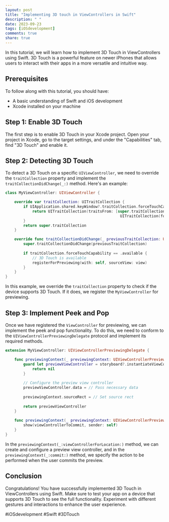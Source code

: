 ```yaml
---
layout: post
title: "Implementing 3D touch in ViewControllers in Swift"
description: " "
date: 2023-09-23
tags: [iOSdevelopment]
comments: true
share: true
---
```


In this tutorial, we will learn how to implement 3D Touch in ViewControllers using Swift. 3D Touch is a powerful feature on newer iPhones that allows users to interact with their apps in a more versatile and intuitive way.

## Prerequisites ##

To follow along with this tutorial, you should have:

- A basic understanding of Swift and iOS development
- Xcode installed on your machine

## Step 1: Enable 3D Touch ##

The first step is to enable 3D Touch in your Xcode project. Open your project in Xcode, go to the target settings, and under the "Capabilities" tab, find "3D Touch" and enable it.

## Step 2: Detecting 3D Touch ##

To detect a 3D Touch on a specific `UIViewController`, we need to override the `traitCollection` property and implement the `traitCollectionDidChange(_:)` method. Here's an example:

```swift
class MyViewController: UIViewController {

    override var traitCollection: UITraitCollection {
        if UIApplication.shared.keyWindow?.traitCollection.forceTouchCapability == .available {
            return UITraitCollection(traitsFrom: [super.traitCollection,
                                                   UITraitCollection(forceTouchCapability: .available)])
        }
        return super.traitCollection
    }

    override func traitCollectionDidChange(_ previousTraitCollection: UITraitCollection?) {
        super.traitCollectionDidChange(previousTraitCollection)
        
        if traitCollection.forceTouchCapability == .available {
            // 3D Touch is available
            registerForPreviewing(with: self, sourceView: view)
        }
    }
}
```

In this example, we override the `traitCollection` property to check if the device supports 3D Touch. If it does, we register the `MyViewController` for previewing.

## Step 3: Implement Peek and Pop ##

Once we have registered the `ViewController` for previewing, we can implement the peek and pop functionality. To do this, we need to conform to the `UIViewControllerPreviewingDelegate` protocol and implement its required methods.

```swift
extension MyViewController: UIViewControllerPreviewingDelegate {

    func previewingContext(_ previewingContext: UIViewControllerPreviewing, viewControllerForLocation location: CGPoint) -> UIViewController? {
        guard let previewViewController = storyboard?.instantiateViewController(withIdentifier: "PreviewViewController") as? PreviewViewController else {
            return nil
        }
        
        // Configure the preview view controller
        previewViewController.data = // Pass necessary data
        
        previewingContext.sourceRect = // Set source rect
        
        return previewViewController
    }
    
    func previewingContext(_ previewingContext: UIViewControllerPreviewing, commit viewControllerToCommit: UIViewController) {
        show(viewControllerToCommit, sender: self)
    }
}
```

In the `previewingContext(_:viewControllerForLocation:)` method, we can create and configure a preview view controller, and in the `previewingContext(_:commit:)` method, we specify the action to be performed when the user commits the preview.

## Conclusion ##

Congratulations! You have successfully implemented 3D Touch in ViewControllers using Swift. Make sure to test your app on a device that supports 3D Touch to see the full functionality. Experiment with different gestures and interactions to enhance the user experience.

#iOSdevelopment #Swift #3DTouch